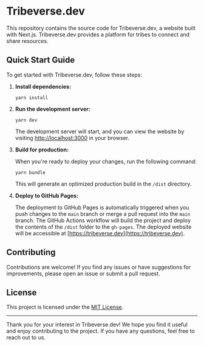 # Tribeverse.dev

This repository contains the source code for Tribeverse.dev, a website built with Next.js. Tribeverse.dev provides a platform for tribes to connect and share resources.

## Quick Start Guide

To get started with Tribeverse.dev, follow these steps:

1. **Install dependencies:**

   ```
   yarn install
   ```

2. **Run the development server:**

   ```
   yarn dev
   ```

   The development server will start, and you can view the website by visiting [http://localhost:3000](http://localhost:3000) in your browser.

3. **Build for production:**

   When you're ready to deploy your changes, run the following command:

   ```
   yarn bundle
   ```

   This will generate an optimized production build in the `/dist` directory.

4. **Deploy to GitHub Pages:**

   The deployment to GitHub Pages is automatically triggered when you push changes to the `main` branch or merge a pull request into the `main` branch. The GitHub Actions workflow will build the project and deploy the contents of the `/dist` folder to the `gh-pages`. The deployed website will be accessible at [https://tribeverse.dev](https://tribeverse.dev).

## Contributing

Contributions are welcome! If you find any issues or have suggestions for improvements, please open an issue or submit a pull request.

## License

This project is licensed under the [MIT License](LICENSE).

---

Thank you for your interest in Tribeverse.dev! We hope you find it useful and enjoy contributing to the project. If you have any questions, feel free to reach out to us.
